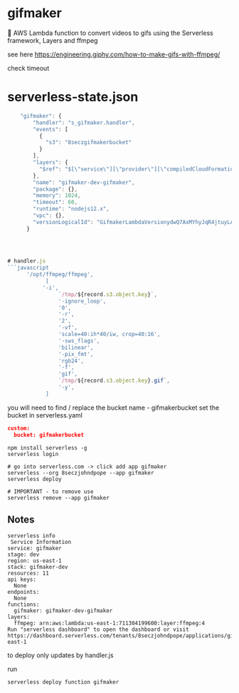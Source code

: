 # gifmaker
👾 AWS Lambda function to convert videos to gifs using the Serverless framework, Layers and ffmpeg  

see here 
https://engineering.giphy.com/how-to-make-gifs-with-ffmpeg/

check timeout
# serverless-state.json
```javascript
    "gifmaker": {
        "handler": "s_gifmaker.handler",
        "events": [
          {
            "s3": "8seczgifmakerbucket"
          }
        ],
        "layers": {
          "$ref": "$[\"service\"][\"provider\"][\"compiledCloudFormationTemplate\"][\"Resources\"][\"GifmakerLambdaFunction\"][\"Properties\"][\"Layers\"]"
        },
        "name": "gifmaker-dev-gifmaker",
        "package": {},
        "memory": 1024,
        "timeout": 60,
        "runtime": "nodejs12.x",
        "vpc": {},
        "versionLogicalId": "GifmakerLambdaVersionydwQ7AxMYhyJqR4jtuyLAN3s5KdGIGnjfUZRPENwok"
      }
      
      


# handler.js
```javascript
      '/opt/ffmpeg/ffmpeg',
            [
           '-i',
                `/tmp/${record.s3.object.key}`,
                '-ignore_loop',
                '0',
                '-r',
                '2',
                '-vf',
                'scale=40:ih*40/iw, crop=40:16',
                '-sws_flags',
                'bilinear',
                '-pix_fmt',
                'rgb24',
                '-f',
                'gif',
                `/tmp/${record.s3.object.key}.gif`,
                '-y',
            ]
```

you will need to find / replace the bucket name - gifmakerbucket
set the bucket in serverless.yaml
```json
custom:
  bucket: gifmakerbucket
```

  
```shell
npm install serverless -g
serverless login

# go into serverless.com -> click add app gifmaker
serverless --org 8seczjohndpope --app gifmaker
serverless deploy

# IMPORTANT - to remove use
serverless remove --app gifmaker
```

## Notes 
```shell
serverless info
 Service Information
service: gifmaker
stage: dev
region: us-east-1
stack: gifmaker-dev
resources: 11
api keys:
  None
endpoints:
  None
functions:
  gifmaker: gifmaker-dev-gifmaker
layers:
  ffmpeg: arn:aws:lambda:us-east-1:711304199600:layer:ffmpeg:4
Run "serverless dashboard" to open the dashboard or visit https://dashboard.serverless.com/tenants/8seczjohndpope/applications/gifmaker/services/gifmaker/stage/dev/region/us-east-1
 ````
 to deploy only updates by handler.js
 
 run
```shell
serverless deploy function gifmaker
```
